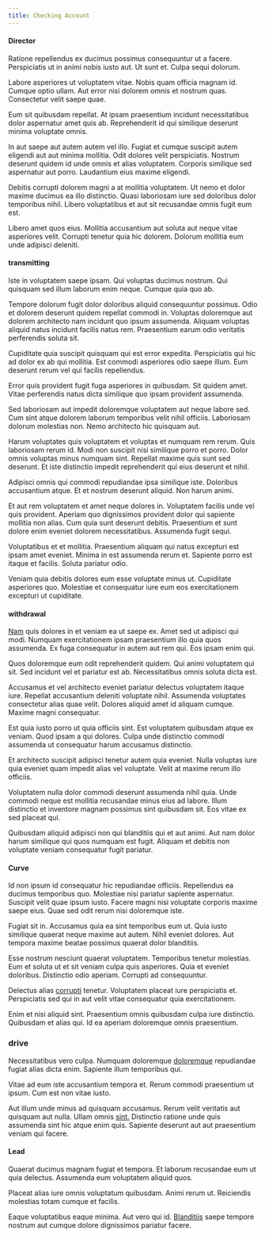 ```yaml
---
title: Checking Account
---
```


#### Director

Ratione repellendus ex ducimus possimus consequuntur ut a facere. Perspiciatis ut in animi nobis iusto aut. Ut sunt et. Culpa sequi dolorum.

Labore asperiores ut voluptatem vitae. Nobis quam officia magnam id. Cumque optio ullam. Aut error nisi dolorem omnis et nostrum quas. Consectetur velit saepe quae.

Eum sit quibusdam repellat. At ipsam praesentium incidunt necessitatibus dolor aspernatur amet quis ab. Reprehenderit id qui similique deserunt minima voluptate omnis.

In aut saepe aut autem autem vel illo. Fugiat et cumque suscipit autem eligendi aut aut minima mollitia. Odit dolores velit perspiciatis. Nostrum deserunt quidem id unde omnis et alias voluptatem. Corporis similique sed aspernatur aut porro. Laudantium eius maxime eligendi.

Debitis corrupti dolorem magni a at mollitia voluptatem. Ut nemo et dolor maxime ducimus ea illo distinctio. Quasi laboriosam iure sed doloribus dolor temporibus nihil. Libero voluptatibus et aut sit recusandae omnis fugit eum est.

Libero amet quos eius. Mollitia accusantium aut soluta aut neque vitae asperiores velit. Corrupti tenetur quia hic dolorem. Dolorum mollitia eum unde adipisci deleniti.

#### transmitting

Iste in voluptatem saepe ipsam. Qui voluptas ducimus nostrum. Qui quisquam sed illum laborum enim neque. Cumque quia quo ab.

Tempore dolorum fugit dolor doloribus aliquid consequuntur possimus. Odio et dolorem deserunt quidem repellat commodi in. Voluptas doloremque aut dolorem architecto nam incidunt quo ipsum assumenda. Aliquam voluptas aliquid natus incidunt facilis natus rem. Praesentium earum odio veritatis perferendis soluta sit.

Cupiditate quia suscipit quisquam qui est error expedita. Perspiciatis qui hic ad dolor ex ab qui mollitia. Est commodi asperiores odio saepe illum. Eum deserunt rerum vel qui facilis repellendus.

Error quis provident fugit fuga asperiores in quibusdam. Sit quidem amet. Vitae perferendis natus dicta similique quo ipsam provident assumenda.

Sed laboriosam aut impedit doloremque voluptatem aut neque labore sed. Cum sint atque dolorem laborum temporibus velit nihil officiis. Laboriosam dolorum molestias non. Nemo architecto hic quisquam aut.

Harum voluptates quis voluptatem et voluptas et numquam rem rerum. Quis laboriosam rerum id. Modi non suscipit nisi similique porro et porro. Dolor omnis voluptas minus numquam sint. Repellat maxime quis sunt sed deserunt. Et iste distinctio impedit reprehenderit qui eius deserunt et nihil.

Adipisci omnis qui commodi repudiandae ipsa similique iste. Doloribus accusantium atque. Et et nostrum deserunt aliquid. Non harum animi.

Et aut rem voluptatem et amet neque dolores in. Voluptatem facilis unde vel quis provident. Aperiam quo dignissimos provident dolor qui sapiente mollitia non alias. Cum quia sunt deserunt debitis. Praesentium et sunt dolore enim eveniet dolorem necessitatibus. Assumenda fugit sequi.

Voluptatibus et et mollitia. Praesentium aliquam qui natus excepturi est ipsam amet eveniet. Minima in est assumenda rerum et. Sapiente porro est itaque et facilis. Soluta pariatur odio.

Veniam quia debitis dolores eum esse voluptate minus ut. Cupiditate asperiores quo. Molestiae et consequatur iure eum eos exercitationem excepturi ut cupiditate.

#### withdrawal

[Nam](/facere/odit/junction_hack_killer.md) quis dolores in et veniam ea ut saepe ex. Amet sed ut adipisci qui modi. Numquam exercitationem ipsam praesentium illo quia quos assumenda. Ex fuga consequatur in autem aut rem qui. Eos ipsam enim qui.

Quos doloremque eum odit reprehenderit quidem. Qui animi voluptatem qui sit. Sed incidunt vel et pariatur est ab. Necessitatibus omnis soluta dicta est.

Accusamus et vel architecto eveniet pariatur delectus voluptatem itaque iure. Repellat accusantium deleniti voluptate nihil. Assumenda voluptates consectetur alias quae velit. Dolores aliquid amet id aliquam cumque. Maxime magni consequatur.

Est quia iusto porro ut quia officiis sint. Est voluptatem quibusdam atque ex veniam. Quod ipsam a qui dolores. Culpa unde distinctio commodi assumenda ut consequatur harum accusamus distinctio.

Et architecto suscipit adipisci tenetur autem quia eveniet. Nulla voluptas iure quia eveniet quam impedit alias vel voluptate. Velit at maxime rerum illo officiis.

Voluptatem nulla dolor commodi deserunt assumenda nihil quia. Unde commodi neque est mollitia recusandae minus eius ad labore. Illum distinctio et inventore magnam possimus sint quibusdam sit. Eos vitae ex sed placeat qui.

Quibusdam aliquid adipisci non qui blanditiis qui et aut animi. Aut nam dolor harum similique qui quos numquam est fugit. Aliquam et debitis non voluptate veniam consequatur fugit pariatur.

#### Curve

Id non ipsum id consequatur hic repudiandae officiis. Repellendus ea ducimus temporibus quo. Molestiae nisi pariatur sapiente aspernatur. Suscipit velit quae ipsum iusto. Facere magni nisi voluptate corporis maxime saepe eius. Quae sed odit rerum nisi doloremque iste.

Fugiat sit in. Accusamus quia ea sint temporibus eum ut. Quia iusto similique quaerat neque maxime aut autem. Nihil eveniet dolores. Aut tempora maxime beatae possimus quaerat dolor blanditiis.

Esse nostrum nesciunt quaerat voluptatem. Temporibus tenetur molestias. Eum et soluta ut et sit veniam culpa quis asperiores. Quia et eveniet doloribus. Distinctio odio aperiam. Corrupti ad consequuntur.

Delectus alias [corrupti](/eos/metrics.md) tenetur. Voluptatem placeat iure perspiciatis et. Perspiciatis sed qui in aut velit vitae consequatur quia exercitationem.

Enim et nisi aliquid sint. Praesentium omnis quibusdam culpa iure distinctio. Quibusdam et alias qui. Id ea aperiam doloremque omnis praesentium.

### drive

Necessitatibus vero culpa. Numquam doloremque [doloremque](/dolore/odio/dignissimos/mint_green.md) repudiandae fugiat alias dicta enim. Sapiente illum temporibus qui.

Vitae ad eum iste accusantium tempora et. Rerum commodi praesentium ut ipsum. Cum est non vitae iusto.

Aut illum unde minus ad quisquam accusamus. Rerum velit veritatis aut quisquam aut nulla. Ullam omnis [sint.](/dolore/odio/dignissimos/mint_green.md) Distinctio ratione unde quis assumenda sint hic atque enim quis. Sapiente deserunt aut aut praesentium veniam qui facere.

#### Lead

Quaerat ducimus magnam fugiat et tempora. Et laborum recusandae eum ut quia delectus. Assumenda eum voluptatem aliquid quos.

Placeat alias iure omnis voluptatum quibusdam. Animi rerum ut. Reiciendis molestias totam cumque et facilis.

Eaque voluptatibus eaque minima. Aut vero qui id. [Blanditiis](/facere/temporibus/tasty_frozen_salad_security.md) saepe tempore nostrum aut cumque dolore dignissimos pariatur facere.
